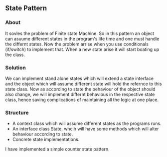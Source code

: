 ## State Pattern

### About
It sovles the problem of Finite state Machine. So in this pattern an object can asuume different states in the program's life time and one must handle the differnt states. Now the problem arrise when you use conditionals (if/switch) to implement that. When a new state arise it will start boating up the class.

### Solution
We can implement stand alone states which will extend a state interface and the object which will assume different state will hold the refernce to this state class. Now as according to state the behaviour of the object should also change, we will implement differnt behavious in the respective state class, hence saving complications of maintaining all the logic at one place.

### Structure
- A context class which will assume different states as the programs runs.
- An interface class State, whcih will have some methods which will alter behaviour according to state.
- Concrete state implementations.


I have implemented a simple counter state pattern.